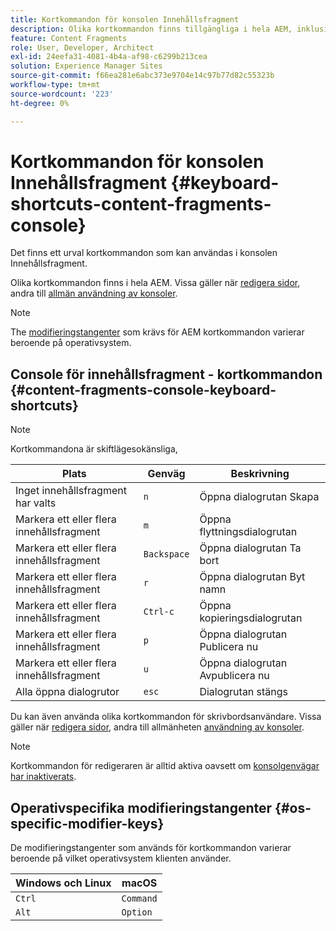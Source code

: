 ```yaml
---
title: Kortkommandon för konsolen Innehållsfragment
description: Olika kortkommandon finns tillgängliga i hela AEM, inklusive en markering för hantering av innehållsfragment.
feature: Content Fragments
role: User, Developer, Architect
exl-id: 24eefa31-4081-4b4a-af98-c6299b213cea
solution: Experience Manager Sites
source-git-commit: f66ea281e6abc373e9704e14c97b77d82c55323b
workflow-type: tm+mt
source-wordcount: '223'
ht-degree: 0%

---
```


# Kortkommandon för konsolen Innehållsfragment {#keyboard-shortcuts-content-fragments-console}

Det finns ett urval kortkommandon som kan användas i konsolen Innehållsfragment.

Olika kortkommandon finns i hela AEM. Vissa gäller när [redigera sidor](/help/sites-cloud/authoring/page-editor/keyboard-shortcuts.md), andra till [allmän användning av konsoler](/help/sites-cloud/authoring/sites-console/keyboard-shortcuts.md).

>[!NOTE]
>
>The [modifieringstangenter](#os-specific-modifier-keys) som krävs för AEM kortkommandon varierar beroende på operativsystem.

## Console för innehållsfragment - kortkommandon {#content-fragments-console-keyboard-shortcuts}

>[!NOTE]
>
>Kortkommandona är skiftlägesokänsliga,

| Plats | Genväg | Beskrivning |
|---|---|---|
| Inget innehållsfragment har valts | `n` | Öppna dialogrutan Skapa |
| Markera ett eller flera innehållsfragment | `m` | Öppna flyttningsdialogrutan |
| Markera ett eller flera innehållsfragment | `Backspace` | Öppna dialogrutan Ta bort |
| Markera ett eller flera innehållsfragment | `r` | Öppna dialogrutan Byt namn |
| Markera ett eller flera innehållsfragment | `Ctrl-c` | Öppna kopieringsdialogrutan |
| Markera ett eller flera innehållsfragment | `p` | Öppna dialogrutan Publicera nu |
| Markera ett eller flera innehållsfragment | `u` | Öppna dialogrutan Avpublicera nu |
| Alla öppna dialogrutor | `esc` | Dialogrutan stängs |

Du kan även använda olika kortkommandon för skrivbordsanvändare. Vissa gäller när [redigera sidor](/help/sites-cloud/authoring/page-editor/keyboard-shortcuts.md), andra till allmänheten [användning av konsoler](/help/sites-cloud/authoring/sites-console/keyboard-shortcuts.md).

>[!NOTE]
>
>Kortkommandon för redigeraren är alltid aktiva oavsett om [konsolgenvägar har inaktiverats](/help/sites-cloud/authoring/sites-console/keyboard-shortcuts.md#deactivating-keyboard-shortcuts).

## Operativspecifika modifieringstangenter {#os-specific-modifier-keys}

De modifieringstangenter som används för kortkommandon varierar beroende på vilket operativsystem klienten använder.

| Windows och Linux | macOS |
|---|---|
| `Ctrl` | `Command` |
| `Alt` | `Option` |
